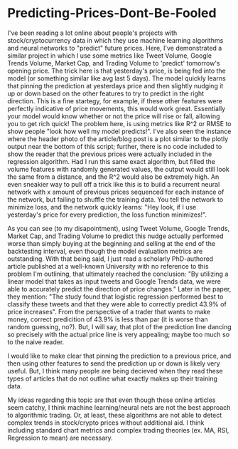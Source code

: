 # Predicting-Prices-Dont-Be-Fooled

I've been reading a lot online about people's projects with stock/cryptocurrency data in which they use machine learning algorithms and neural networks to "predict" future prices. Here, I've demonstrated a similar project in which I use some metrics like Tweet Volume, Google Trends Volume, Market Cap, and Trading Volume to 'predict' tomorrow's opening price. The trick here is that yesterday's price, is being fed into the model (or something similar like avg last 5 days). The model quickly learns that pinning the prediction at yesterdays price and then slightly nudging it up or down based on the other features to try to predict in the right direction. This is a fine startegy, for example, if these other features were perfectly indicative of price movements, this would work great. Essentially your model would know whether or not the price will rise or fall, allowing you to get rich quick! The problem here, is using metrics like R^2 or RMSE to show people "look how well my model predicts!". I've also seen the instance where the header photo of the article/blog post is a plot similar to the plotly output near the bottom of this script; further, there is no code included to show the reader that the previous prices were actually included in the regression algorithm. Had I run this same exact algorithm, but filled the volume features with randomly generated values, the output would still look the same from a distance, and the R^2 would also be extremely high. An even sneakier way to pull off a trick like this is to build a recurrent neural network with x amount of previous prices sequenced for each instance of the network, but failing to shuffle the training data. You tell the network to minimize loss, and the network quickly learns: "Hey look, if I use yesterday's price for every prediction, the loss function minimizes!". 

As you can see (to my disapointment), using Tweet Volume, Google Trends, Market Cap, and Trading Volume to predict this nudge actually performed worse than simply buying at the beginning and selling at the end of the backtesting interval, even though the model evaluation metrics are outstanding. With that being said, I just read a scholarly PhD-authored article published at a well-known University with no reference to this problem I'm outlining, that ultimately reached the conclusion: "By utilizing a linear model that takes as
input tweets and Google Trends data, we were able to accurately predict the direction of price changes." Later in the paper, they mention: "The study found that logistic regression performed best to classify these tweets and that they were able to correctly predict 43.9% of price increases". From the perspective of a trader that wants to make money, correct predicition of 43.9% is less than par (it is worse than random guessing, no?). But, I will say, that plot of the prediction line dancing so precisely with the actual price line is very appealing; maybe too much so to the naive reader.

I would like to make clear that pinning the prediction to a previous price, and then using other features to send the prediction up or down is likely very useful. But, I think many people are being decieved when they read these types of articles that do not outline what exactly makes up their training data.

My ideas regarding this topic are that even though these online articles seem catchy, I think machine learning/neural nets are not the best approach to algorithmic trading. Or, at least, these algorithms are not able to detect complex trends in stock/crypto prices without additional aid. I think including standard chart metrics and complex trading theories (ex. MA, RSI, Regression to mean) are necessary.
